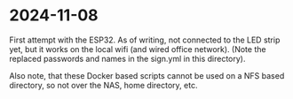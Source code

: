 # 2024-11-08

First attempt with the ESP32. As of writing, not connected to the LED strip yet, but it works on the local wifi (and wired office network). (Note the replaced passwords and names in the sign.yml in this directory).

Also note, that these Docker based scripts cannot be used on a NFS based directory, so not over the NAS, home directory, etc.
